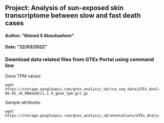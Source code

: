 ## Project: Analysis of sun-exposed skin transcriptome between slow and fast death cases
#### Author: "Ahmed S Abouhashem"
#### Date: "22/03/2022"

### Download data related files from GTEx Portal using command line
Gene TPM values
```
wget https://storage.googleapis.com/gtex_analysis_v8/rna_seq_data/GTEx_Analysis_2017-06-05_v8_RNASeQCv1.1.9_gene_tpm.gct.gz
```
Sample attributes
```
wget https://storage.googleapis.com/gtex_analysis_v8/annotations/GTEx_Analysis_v8_Annotations_SampleAttributesDS.txt
```


